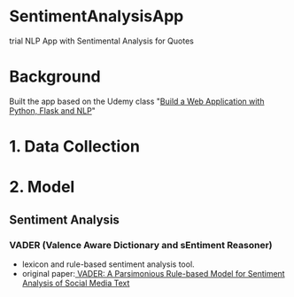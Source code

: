 # SentimentAnalysisApp
trial NLP App with Sentimental Analysis for Quotes

# Background
Built the app based on the Udemy class "[Build a Web Application with Python, Flask and NLP](https://www.udemy.com/course/build-a-web-application-with-python-flask-and-nlp/)"

# 1. Data Collection

# 2. Model

## Sentiment Analysis
### VADER (Valence Aware Dictionary and sEntiment Reasoner)
- lexicon and rule-based sentiment analysis tool. 
- original paper:[ VADER: A Parsimonious Rule-based Model for
Sentiment Analysis of Social Media Text](http://comp.social.gatech.edu/papers/icwsm14.vader.hutto.pdf)
